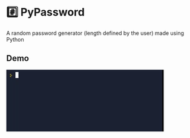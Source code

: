 
# #️⃣ PyPassword
A random password generator (length defined by the user) made using Python

## Demo
![](https://github.com/jhenrique04/PyPassword/raw/main/Gif/ezgif-3-8a5b844aae.gif)
